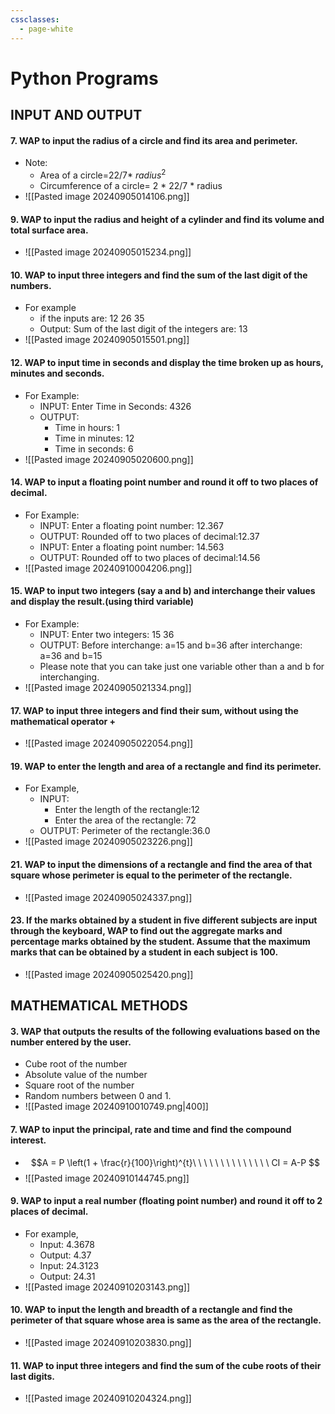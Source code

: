```yaml
---
cssclasses:
  - page-white
---
```

# Python Programs
## INPUT AND OUTPUT

#### 7. WAP to input the radius of a circle and find its area and perimeter. 
- Note: 
	- Area of a circle=22/7\* $radius^2$
	- Circumference of a circle= 2 * 22/7 * radius 
- ![[Pasted image 20240905014106.png]]

#### 9. WAP to input the radius and height of a cylinder and find its volume and total surface area. 
- ![[Pasted image 20240905015234.png]]

#### 10. WAP to input three integers and find the sum of the last digit of the numbers. 
- For example 
	- if the inputs are: 12 26 35 
	- Output: Sum of the last digit of the integers are: 13 
- ![[Pasted image 20240905015501.png]]

#### 12. WAP to input time in seconds and display the time broken up as hours, minutes and seconds. 
- For Example: 
	- INPUT: Enter Time in Seconds: 4326 
	- OUTPUT: 
		- Time in hours: 1 
		- Time in minutes: 12 
		- Time in seconds: 6 
- ![[Pasted image 20240905020600.png]]

#### 14. WAP to input a floating point number and round it off to two places of decimal. 
- For Example: 
	- INPUT: Enter a floating point number: 12.367 
	- OUTPUT: Rounded off to two places of decimal:12.37 
	- INPUT: Enter a floating point number: 14.563 
	- OUTPUT: Rounded off to two places of decimal:14.56 
- ![[Pasted image 20240910004206.png]]

#### 15. WAP to input two integers (say a and b) and interchange their values and display the result.(using third variable)
- For Example: 
	- INPUT: Enter two integers: 15 36 
	- OUTPUT: Before interchange: a=15 and b=36 after interchange: a=36 and b=15 
	- Please note that you can take just one variable other than a and b for interchanging. 
- ![[Pasted image 20240905021334.png]]

#### 17. WAP to input three integers and find their sum, without using the mathematical operator + 
- ![[Pasted image 20240905022054.png]]

#### 19. WAP to enter the length and area of a rectangle and find its perimeter. 
- For Example, 
	- INPUT: 
		- Enter the length of the rectangle:12 
		- Enter the area of the rectangle: 72 
	- OUTPUT: Perimeter of the rectangle:36.0 
- ![[Pasted image 20240905023226.png]]

#### 21. WAP to input the dimensions of a rectangle and find the area of that square whose perimeter is equal to the perimeter of the rectangle. 
- ![[Pasted image 20240905024337.png]]

#### 23. If the marks obtained by a student in five different subjects are input through the keyboard, WAP to find out the aggregate marks and percentage marks obtained by the student. Assume that the maximum marks that can be obtained by a student in each subject is 100.
- ![[Pasted image 20240905025420.png]]

## MATHEMATICAL METHODS 

#### 3. WAP that outputs the results of the following evaluations based on the number entered by the user. 
- Cube root of the number 
- Absolute value of the number 
- Square root of the number 
- Random numbers between 0 and 1. 
- ![[Pasted image 20240910010749.png|400]]

#### 7. WAP to input the principal, rate and time and find the compound interest. 
- $$A = P \left(1 + \frac{r}{100}\right)^{t}\ \ \ \ \ \ \ \ \ \ \ \ \ \ CI = A-P $$
- ![[Pasted image 20240910144745.png]]

#### 9. WAP to input a real number (floating point number) and round it off to 2 places of decimal. 
- For example, 
	- Input: 4.3678 
	- Output: 4.37 
	- Input: 24.3123 
	- Output: 24.31 
- ![[Pasted image 20240910203143.png]]
#### 10. WAP to input the length and breadth of a rectangle and find the perimeter of that square whose area is same as the area of the rectangle. 
- ![[Pasted image 20240910203830.png]]
#### 11. WAP to input three integers and find the sum of the cube roots of their last digits.
- ![[Pasted image 20240910204324.png]]

